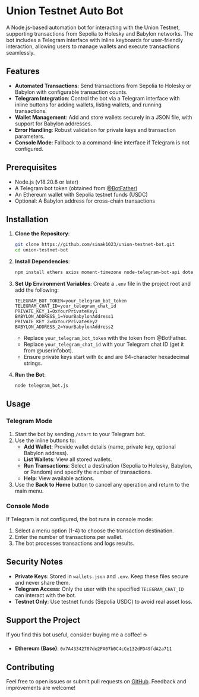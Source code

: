 # Union Testnet Auto Bot

A Node.js-based automation bot for interacting with the Union Testnet, supporting transactions from Sepolia to Holesky and Babylon networks. The bot includes a Telegram interface with inline keyboards for user-friendly interaction, allowing users to manage wallets and execute transactions seamlessly.

## Features
- **Automated Transactions**: Send transactions from Sepolia to Holesky or Babylon with configurable transaction counts.
- **Telegram Integration**: Control the bot via a Telegram interface with inline buttons for adding wallets, listing wallets, and running transactions.
- **Wallet Management**: Add and store wallets securely in a JSON file, with support for Babylon addresses.
- **Error Handling**: Robust validation for private keys and transaction parameters.
- **Console Mode**: Fallback to a command-line interface if Telegram is not configured.

## Prerequisites
- Node.js (v18.20.8 or later)
- A Telegram bot token (obtained from [@BotFather](https://t.me/BotFather))
- An Ethereum wallet with Sepolia testnet funds (USDC)
- Optional: A Babylon address for cross-chain transactions

## Installation
1. **Clone the Repository**:
   ```bash
   git clone https://github.com/sinak1023/union-testnet-bot.git
   cd union-testnet-bot
   ```

2. **Install Dependencies**:
   ```bash
   npm install ethers axios moment-timezone node-telegram-bot-api dotenv
   ```

3. **Set Up Environment Variables**:
   Create a `.env` file in the project root and add the following:
   ```env
   TELEGRAM_BOT_TOKEN=your_telegram_bot_token
   TELEGRAM_CHAT_ID=your_telegram_chat_id
   PRIVATE_KEY_1=0xYourPrivateKey1
   BABYLON_ADDRESS_1=YourBabylonAddress1
   PRIVATE_KEY_2=0xYourPrivateKey2
   BABYLON_ADDRESS_2=YourBabylonAddress2
   ```
   - Replace `your_telegram_bot_token` with the token from @BotFather.
   - Replace `your_telegram_chat_id` with your Telegram chat ID (get it from @userinfobot).
   - Ensure private keys start with `0x` and are 64-character hexadecimal strings.

4. **Run the Bot**:
   ```bash
   node telegram_bot.js
   ```

## Usage
### Telegram Mode
1. Start the bot by sending `/start` to your Telegram bot.
2. Use the inline buttons to:
   - **Add Wallet**: Provide wallet details (name, private key, optional Babylon address).
   - **List Wallets**: View all stored wallets.
   - **Run Transactions**: Select a destination (Sepolia to Holesky, Babylon, or Random) and specify the number of transactions.
   - **Help**: View available actions.
3. Use the **Back to Home** button to cancel any operation and return to the main menu.

### Console Mode
If Telegram is not configured, the bot runs in console mode:
1. Select a menu option (1-4) to choose the transaction destination.
2. Enter the number of transactions per wallet.
3. The bot processes transactions and logs results.

## Security Notes
- **Private Keys**: Stored in `wallets.json` and `.env`. Keep these files secure and never share them.
- **Telegram Access**: Only the user with the specified `TELEGRAM_CHAT_ID` can interact with the bot.
- **Testnet Only**: Use testnet funds (Sepolia USDC) to avoid real asset loss.

## Support the Project
If you find this bot useful, consider buying me a coffee! ☕

- **Ethereum (Base)**: `0x7A43342707de2FA07b0C4cCe132dFD49fdA2a711`

## Contributing
Feel free to open issues or submit pull requests on [GitHub](https://github.com/sinak1023/union-testnet-bot). Feedback and improvements are welcome!
